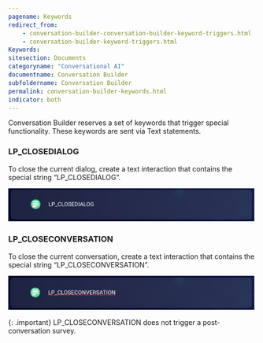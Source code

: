 ```yaml
---
pagename: Keywords
redirect_from:
    - conversation-builder-conversation-builder-keyword-triggers.html
    - conversation-builder-keyword-triggers.html
Keywords:
sitesection: Documents
categoryname: "Conversational AI"
documentname: Conversation Builder
subfoldername: Conversation Builder
permalink: conversation-builder-keywords.html
indicator: both
---
```


Conversation Builder reserves a set of keywords that trigger special functionality. These keywords are sent via Text statements.

### LP_CLOSEDIALOG

To close the current dialog, create a text interaction that contains the special string “LP_CLOSEDIALOG”.

 <img class="fancyimage" style="width:500px" src="img/ConvoBuilder/keywords_lpCloseDialog.png">

### LP_CLOSECONVERSATION

To close the current conversation, create a text interaction that contains the special string “LP_CLOSECONVERSATION”.

 <img class="fancyimage" style="width:500px" src="img/ConvoBuilder/keywords_lpCloseConversation.png">

{: .important}
LP_CLOSECONVERSATION does not trigger a post-conversation survey.